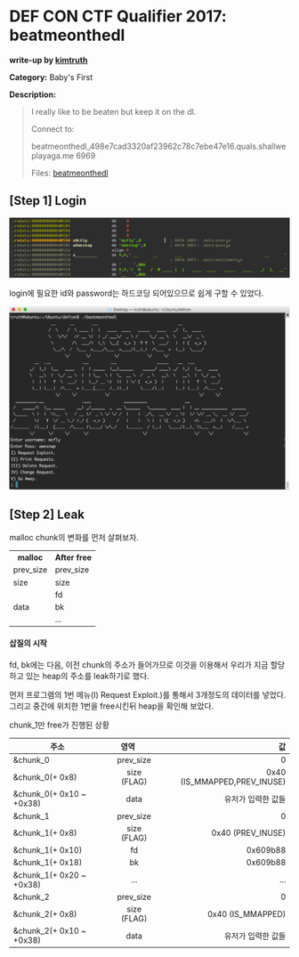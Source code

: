 # DEF CON CTF Qualifier 2017: beatmeonthedl

**write-up by [kimtruth](https://github.com/kimtruth)**

**Category:** Baby's First

**Description:**

> I really like to be beaten but keep it on the dl.
>
> Connect to:
>
> beatmeonthedl_498e7cad3320af23962c78c7ebe47e16.quals.shallweplayaga.me 6969
>
> Files: [beatmeonthedl](https://github.com/kimtruth/CTF-write-up/raw/master/DEF%20CON%20CTF%20Qualifier%202017/beatmeonthedl/beatmeonthedl)

## [Step 1] Login

![](./caps/1.png)

login에 필요한 id와 password는 하드코딩 되어있으므로 쉽게 구할 수 있었다.

![](./caps/2.png)

## [Step 2] Leak

malloc chunk의 변화를 먼저 살펴보자.
<table>
  <tr>
    <th>malloc
    <th>After free
  <tr>
    <td>prev_size
    <td>prev_size
  <tr>
    <td>size
    <td>size
  <tr>
    <tr>
    <td rowspan="3">data
    <td>fd
  <tr>
    <td>bk
  <tr>
    <td>...
</table>

#### 삽질의 시작
fd, bk에는 다음, 이전 chunk의 주소가 들어가므로 이것을 이용해서 우리가 지금 할당하고 있는 heap의 주소를 leak하기로 했다.

먼저 프로그램의 1번 메뉴(I) Request Exploit.)를 통해서 3개정도의 데이터를 넣었다. 그리고 중간에 위치한 1번을 free시킨뒤 heap을 확인해 보았다.

chunk_1만 free가 진행된 상황

| 주소   |  영역       | 값|
| ----- |:-----------:| ----:|
|&chunk_0| prev_size  |  0|
|&chunk_0(+ 0x8)| size (FLAG) |  0x40 (IS_MMAPPED,PREV_INUSE)|
|&chunk_0(+ 0x10 ~ +0x38)| data |  유저가 입력한 값들 |
|&chunk_1| prev_size  |  0|
|&chunk_1(+ 0x8)| size (FLAG) |  0x40 (PREV_INUSE)|
|&chunk_1(+ 0x10)| fd |  0x609b88 |
|&chunk_1(+ 0x18)| bk |  0x609b88 |
|&chunk_1(+ 0x20 ~ +0x38)| ... |  ... |
|&chunk_2| prev_size  |  0|
|&chunk_2(+ 0x8)| size (FLAG) |  0x40 (IS_MMAPPED)|
|&chunk_2(+ 0x10 ~ +0x38)| data |  유저가 입력한 값들 |

